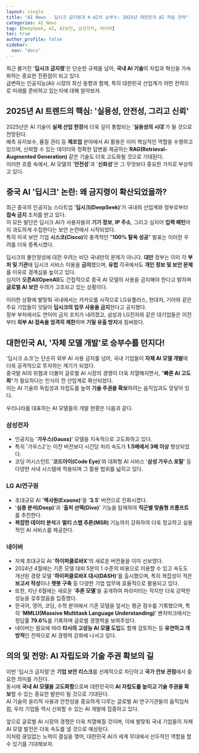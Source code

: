 ```yaml
---
layout: single
title: "AI News - 딥시크 금지령과 K-AI의 승부수: 2025년 대한민국 AI 자립 전략"
categories: AI_News
tag: [DeepSeek, AI, AI보안, 삼성전자, 네이버]
toc: true
author_profile: false
sidebar:
  nav: "docs"
---
```


최근 불거진 '<b>딥시크 금지령</b>'은 단순한 규제를 넘어, <b>국내 AI 기술</b>의 자립과 혁신을 가속화하는 중요한 전환점이 되고 있다. <br>
급변하는 인공지능(AI) 시장의 최신 동향과 함께, 특히 대한민국 산업계가 어떤 전략으로 미래를 준비하고 있는지에 대해 알아보자.

## 2025년 AI 트렌드의 핵심: '실용성, 안전성, 그리고 신뢰'
2025년은 AI 기술이 <b>실제 산업 현장</b>에 더욱 깊이 통합되는 '<b>실용성의 시대</b>'가 될 것으로 전망된다. <br>
예측 유지보수, 품질 관리 등 <b>제조업</b> 분야에서 AI 활용은 이미 핵심적인 역할을 수행하고 있으며, 신뢰할 수 있는 데이터와 정확한 답변을 제공하는 <b>RAG(Retrieval-Augmented Generation)</b> 같은 기술도 더욱 고도화될 것으로 기대된다. <br>
이러한 흐름 속에서, AI 모델의 '<b>안전성</b>'과 '<b>신뢰성</b>'은 그 무엇보다 중요한 가치로 부상하고 있다.

## 중국 AI '딥시크' 논란: 왜 금지령이 확산되었을까?
최근 중국의 인공지능 스타트업 '<b>딥시크(DeepSeek)</b>'가 국내외 산업계와 정부로부터 <b>접속 금지</b> 조치를 받고 있다. <br>
이 모든 발단은 딥시크 AI가 사용자들의 <b>기기 정보</b>, <b>IP 주소</b>, 그리고 심지어 <b>입력 패턴</b>까지 과도하게 수집한다는 보안 논란에서 시작되었다. <br>
특히 미국 보안 기업 <b>시스코(Cisco)</b>의 충격적인 "<b>100% 탈옥 성공</b>" 발표는 이러한 우려를 더욱 증폭시켰다. <br>

딥시크의 불안정성에 대한 우려는 비단 국내만의 문제가 아니다. 
<b>대만</b> 정부는 이미 각 <b>부처 및 기관</b>에 딥시크 서비스 이용을 <b>금지</b>했으며, <b>유럽</b> 각국에서도 <b>개인 정보 및 보안 문제</b>를 이유로 경계심을 높이고 있다. <br>
심지어 <b>오픈AI(OpenAI)</b>도 간접적으로 중국 AI 모델의 사용을 금지해야 한다고 밝히며 <b>글로벌 AI 보안</b> 우려가 고조되고 있는 상황이다.

이러한 상황에 발맞춰 국내에서는 카카오를 시작으로 LG유플러스, 현대차, 기아와 같은 주요 기업들이 잇달아 <b>딥시크의 업무 사용을 금지</b>한다고 공지했다. <br>
정부 부처에서도 연이어 금지 조치가 내려졌고, 삼성과 LG전자와 같은 대기업들은 이전부터 <b>외부 AI 접속을 엄격히 제한</b>하며 <b>기밀 유출 방지</b>에 힘써왔다.

## 대한민국 AI, '자체 모델 개발'로 승부수를 던지다!
'딥시크 쇼크'는 단순히 외부 AI 사용 금지를 넘어, 국내 기업들이 <b>자체 AI 모델 개발</b>에 더욱 공격적으로 투자하는 계기가 되었다. <br> 
중국발 AI의 위협과 더불어 글로벌 AI 시장의 경쟁이 더욱 치열해지면서, "<b>빠른 AI 고도화</b>"가 필요하다는 인식이 전 산업계로 확산되었다. <br>
이는 AI 기술의 독립성과 자립도를 높여 <b>기술 주권을 확보</b>하려는 움직임과도 맞닿아 있다.

우리나라를 대표하는 AI 모델들의 개발 현황은 다음과 같다.

### 삼성전자
- 인공지능 '<b>가우스(Gauss)</b>' 모델을 지속적으로 고도화하고 있다.
- 특히 '가우스2'는 이전 버전보다 시간당 처리 속도가 <b>1.5배에서 3배 이상</b> 향상되었다.
- 코딩 어시스턴트 '<b>코드아이(Code Eye)</b>'와 대화형 AI 서비스 '<b>삼성 가우스 포탈</b>' 등 다양한 사내 시스템에 적용되며 그 활용 범위를 넓히고 있다.

### LG AI연구원
- 초대규모 AI '<b>엑사원(Exaone)</b>'을 '<b>3.5</b>' 버전으로 진화시켰다.
- '<b>심층 분석(Deep)</b>'과 '<b>출처 선택(Dive)</b>' 기능을 탑재하여 <b>직군별 맞춤형 프롬프트</b>를 추천한다.
- <b>복잡한 데이터 분석</b>과 <b>멀티 스텝 추론(MSR)</b> 기능까지 강화하여 더욱 정교하고 실용적인 AI 서비스를 제공한다.

### 네이버
- 자체 초대규모 AI '<b>하이퍼클로바X</b>'의 새로운 버전들을 이미 선보였다.
- 2024년 4월에는 기존 모델 대비 5분의 1 수준의 비용으로 이용할 수 있고 속도도 개선된 경량 모델 '<b>하이퍼클로바X 대시(DASH)</b>'를 출시했으며, 특히 복잡성이 적은 <b>보고서 작성</b>이나 <b>챗봇 구축</b> 등 다양한 기업 업무에 효율적으로 활용되고 있다.
- 또한, 지난 6월에는 새로운 '<b>추론 모델</b>'을 공개하여 파라미터는 작지만 더욱 강력한 성능을 갖추었음을 입증했다.
- 한국어, 영어, 코딩, 수학 분야에서 기존 모델을 앞서는 평균 점수를 기록했으며, 특히 '<b>MMLU(Massive Multitask Language Understanding)</b>' 벤치마크에서는 정답률 <b>79.6%</b>를 기록하며 글로벌 경쟁력을 보여주었다.
- 네이버는 필요에 따라 <b>타사의 고성능 AI 모델 도입</b>도 함께 검토하는 등 <b>유연하고 개방적</b>인 전략으로 AI 경쟁력 강화에 나서고 있다.

## 의의 및 전망: AI 자립도와 기술 주권 확보의 길
이번 '딥시크 금지령'은 <b>기업 보안 리스크</b>를 선제적으로 차단하고 <b>국가 안보 관점</b>에서 중요한 의미를 가진다. <br>
동시에 <b>국내 AI 모델을 고도화함</b>으로써 대한민국이 <b>AI 자립도를 높이고 기술 주권을 확보</b>할 수 있는 중요한 발판이 될 것으로 기대된다. <br>
AI 기술의 윤리적 사용과 안전성을 중요하게 다루는 글로벌 AI 연구기관들의 움직임처럼, 우리 기업들 역시 신뢰할 수 있는 AI 개발에 집중하고 있다.

앞으로 글로벌 AI 시장의 경쟁은 더욱 치열해질 것이며, 이에 발맞춰 국내 기업들의 자체 AI 모델 발전은 더욱 속도를 낼 것으로 예상된다. <br>
이처럼 끊임없는 노력이 결실을 맺어, 대한민국 AI가 세계 무대에서 선두적인 역할을 할 수 있기를 기대해보자.
